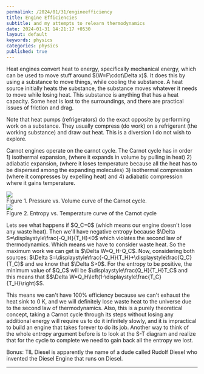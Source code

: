 ```yaml
---
permalink: /2024/01/31/engineefficiency
title: Engine Efficiencies
subtitle: and my attempts to relearn thermodynamics
date: 2024-01-31 14:21:17 +0530
layout: default
keywords: physics
categories: physics
published: true
---
```


<p>Heat engines convert heat to energy, specifically mechanical energy, which can be
used to move stuff around
$(W=F\cdot\Delta x)$. It does this by using a substance to move things, while
cooling the substance. A heat source
initially heats the substance, the substance moves whatever it needs to move while
losing heat. This substance is
anything that has a heat capacity. Some heat is lost to the surroundings, and there
are practical issues of friction
and drag.</p>
<p>Note that heat pumps (refrigerators) do the exact opposite by performing work on a
substance. They usually compress
(do work) on a refrigerant (the working substance) and draw out heat. This is a
diversion I do not wish to explore.
</p>
<p>Carnot engines operate on the carnot cycle. The Carnot cycle has in order 1)
isothermal expansion, (where it expands
in volume by pulling in heat) 2) adiabatic expansion, (where it loses temperature
because all the heat has to be
dispersed among the expanding molecules) 3) isothermal compression (where it
compresses by expelling heat) and 4)
adiabatic compression where it gains temperature.</p>

<div class='figure'>
    <img src="https://upload.wikimedia.org/wikipedia/commons/d/d2/Carnot_cycle_pV_diagram.svg"/>
    <div class='caption'>
        <span class='caption-label'>Figure 1.</span> Pressure vs. Volume curve of the Carnot cycle.
    </div>
</div>

<div class='figure'>
    <img src="https://upload.wikimedia.org/wikipedia/commons/e/eb/Carnot_cycle_ST_diagram.svg"/>
    <div class='caption'>
        <span class='caption-label'>Figure 2.</span> Entropy vs. Temperature curve of the Carnot cycle
    </div>
</div>
<p>Lets see what happens if $Q_C=0$ (which means our engine doesn&#39;t lose any waste
heat). Then we&#39;ll have
negative entropy because $\Delta S=\displaystyle\frac{-Q_H}{T_H}<0$ which violates
the second law of thermodynamics. Which means we have to consider waste heat. So
the maximum work we can get is $\Delta W=Q_H-Q_C$. Now, considering both
sources: $\Delta S=\displaystyle\frac{-Q_H}{T_H}+\displaystyle\frac{Q_C}{T_C}$
and we know that $\Delta S>0$. For the entropy to be positive, the minimum value
of $Q_C$ will be
$\displaystyle\frac{Q_H}{T_H}T_C$ and this means that $$\Delta
W=Q_H\left(1-\displaystyle\frac{T_C}{T_H}\right)$$.
</p>
<p>This means we can&#39;t have 100% efficiency because we can&#39;t exhaust the heat
sink to 0 K, and we will
definitely lose waste heat to the universe due to the second law of thermodynamics.
Also, this is a purely
theoretical concept, taking a Carnot cycle through its steps without losing any
additional energy will require us to
do it infinitely slowly, and it is impractical to build an engine that takes forever
to do its job. Another way to
think of the whole entropy argument before is to look at the S-T diagram and realize
that for the cycle to complete
we need to gain back all the entropy we lost.</p>
<p>Bonus: TIL Diesel is apparently the name of a dude called Rudolf Diesel who invented
the Diesel Engine that runs on
Diesel.</p>

---
